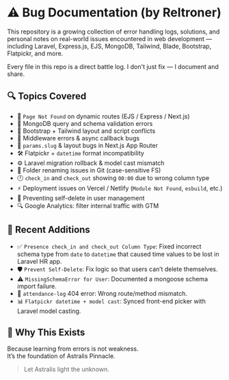 # ⚠️ Bug Documentation (by Reltroner)

This repository is a growing collection of error handling logs, solutions, and personal notes on real-world issues encountered in web development — including Laravel, Express.js, EJS, MongoDB, Tailwind, Blade, Bootstrap, Flatpickr, and more.

Every file in this repo is a direct battle log. I don't just fix — I document and share.

## 🔍 Topics Covered

- 🧭 `Page Not Found` on dynamic routes (EJS / Express / Next.js)
- 🧱 MongoDB query and schema validation errors
- 🎯 Bootstrap + Tailwind layout and script conflicts
- 🔀 Middleware errors & async callback bugs
- 🧪 `params.slug` & layout bugs in Next.js App Router
- 🛠️ Flatpickr + `datetime` format incompatibility
- ⚙️ Laravel migration rollback & model cast mismatch
- 🔄 Folder renaming issues in Git (case-sensitive FS)
- 🕛 `check_in` and `check_out` showing `00:00` due to wrong column type
- ⚡ Deployment issues on Vercel / Netlify (`Module Not Found`, `esbuild`, etc.)
- 🔐 Preventing self-delete in user management
- 🔍 Google Analytics: filter internal traffic with GTM

## 📌 Recent Additions

- ✅ `Presence check_in and check_out Column Type`: Fixed incorrect schema type from `date` to `datetime` that caused time values to be lost in Laravel HR app.
- 🛡️ `Prevent Self-Delete`: Fix logic so that users can’t delete themselves.
- ⚠️ `MissingSchemaError for User`: Documented a mongoose schema import failure.
- 🧭 `attendance-log` 404 error: Wrong route/method mismatch.
- 📊 `Flatpickr datetime + model cast`: Synced front-end picker with Laravel model casting.

## 🚀 Why This Exists

Because learning from errors is not weakness.  
It’s the foundation of Astralis Pinnacle.

> Let Astralis light the unknown.

